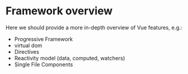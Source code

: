 # Framework overview

Here we should provide a more in-depth overview of Vue features, e.g.:
- Progressive Framework
- virtual dom
- Directives
- Reactivity model (data, computed, watchers)
- Single File Components